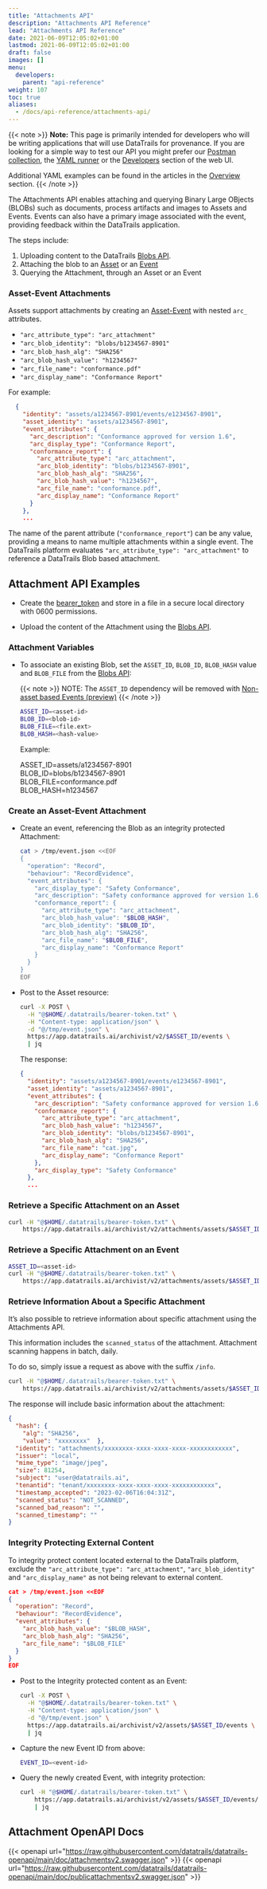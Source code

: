 ```yaml
---
title: "Attachments API"
description: "Attachments API Reference"
lead: "Attachments API Reference"
date: 2021-06-09T12:05:02+01:00
lastmod: 2021-06-09T12:05:02+01:00
draft: false
images: []
menu: 
  developers:
    parent: "api-reference"
weight: 107
toc: true
aliases: 
  - /docs/api-reference/attachments-api/
---
```

{{< note >}}
**Note:** This page is primarily intended for developers who will be writing applications that will use DataTrails for provenance.
If you are looking for a simple way to test our API you might prefer our [Postman collection](https://www.postman.com/datatrails-inc/workspace/datatrails-public/overview), the [YAML runner](/developers/yaml-reference/story-runner-components/) or the [Developers](https://app.datatrails.io) section of the web UI.

Additional YAML examples can be found in the articles in the [Overview](/platform/overview/introduction/) section.
{{< /note >}}

The Attachments API enables attaching and querying Binary Large OBjects (BLOBs) such as documents, process artifacts and images to Assets and Events.
Events can also have a primary image associated with the event, providing feedback within the DataTrails application.

The steps include:

1. Uploading content to the DataTrails [Blobs API](/developers/api-reference/blobs-api/).
1. Attaching the blob to an [Asset](/developers/api-reference/assets-api/) or an [Event](/developers/api-reference/events-api/)
1. Querying the Attachment, through an Asset or an Event

### Asset-Event Attachments

Assets support attachments by creating an [Asset-Event](/developers/api-reference/asset-events-api/) with nested `arc_` attributes.

- `"arc_attribute_type": "arc_attachment"`
- `"arc_blob_identity": "blobs/b1234567-8901"`
- `"arc_blob_hash_alg": "SHA256"`
- `"arc_blob_hash_value": "h1234567"`
- `"arc_file_name": "conformance.pdf"`
- `"arc_display_name": "Conformance Report"`

For example:

```json
  {
    "identity": "assets/a1234567-8901/events/e1234567-8901",
    "asset_identity": "assets/a1234567-8901",
    "event_attributes": {
      "arc_description": "Conformance approved for version 1.6",
      "arc_display_type": "Conformance Report",
      "conformance_report": {
        "arc_attribute_type": "arc_attachment",
        "arc_blob_identity": "blobs/b1234567-8901",
        "arc_blob_hash_alg": "SHA256",
        "arc_blob_hash_value": "h1234567",
        "arc_file_name": "conformance.pdf",
        "arc_display_name": "Conformance Report"
      }
    },
    ...
```

The name of the parent attribute (`"conformance_report"`) can be any value, providing a means to name multiple attachments within a single event.
The DataTrails platform evaluates `"arc_attribute_type": "arc_attachment"` to reference a DataTrails Blob based attachment.

## Attachment API Examples

- Create the [bearer_token](/developers/developer-patterns/getting-access-tokens-using-app-registrations) and store in a file in a secure local directory with 0600 permissions.

- Upload the content of the Attachment using the [Blobs API](/developers/api-reference/blobs-api/).

### Attachment Variables

- To associate an existing Blob, set the `ASSET_ID`, `BLOB_ID`, `BLOB_HASH` value and `BLOB_FILE` from the [Blobs API](/developers/api-reference/blobs-api/):

  {{< note >}}
  NOTE: The `ASSET_ID` dependency will be removed with [Non-asset based Events (preview)](/developers/api-reference/events-api/)
  {{< /note >}}

  ```bash
  ASSET_ID=<asset-id>
  BLOB_ID=<blob-id>
  BLOB_FILE=<file.ext>
  BLOB_HASH=<hash-value>
  ```

  Example:

  ASSET_ID=assets/a1234567-8901  
  BLOB_ID=blobs/b1234567-8901  
  BLOB_FILE=conformance.pdf  
  BLOB_HASH=h1234567  

### Create an Asset-Event Attachment

- Create an event, referencing the Blob as an integrity protected Attachment:

  ```bash
  cat > /tmp/event.json <<EOF
  {
    "operation": "Record",
    "behaviour": "RecordEvidence",
    "event_attributes": {
      "arc_display_type": "Safety Conformance",
      "arc_description": "Safety conformance approved for version 1.6.",
      "conformance_report": {
        "arc_attribute_type": "arc_attachment",
        "arc_blob_hash_value": "$BLOB_HASH",
        "arc_blob_identity": "$BLOB_ID",
        "arc_blob_hash_alg": "SHA256",
        "arc_file_name": "$BLOB_FILE",
        "arc_display_name": "Conformance Report"
      }
    }
  }
  EOF
  ```

- Post to the Asset resource:

  ```bash
  curl -X POST \
    -H "@$HOME/.datatrails/bearer-token.txt" \
    -H "Content-type: application/json" \
    -d "@/tmp/event.json" \
    https://app.datatrails.ai/archivist/v2/$ASSET_ID/events \
    | jq
  ```

  The response:

  ```json
  {
    "identity": "assets/a1234567-8901/events/e1234567-8901",
    "asset_identity": "assets/a1234567-8901",
    "event_attributes": {
      "arc_description": "Safety conformance approved for version 1.6.",
      "conformance_report": {
        "arc_attribute_type": "arc_attachment",
        "arc_blob_hash_value": "h1234567",
        "arc_blob_identity": "blobs/b1234567-8901",
        "arc_blob_hash_alg": "SHA256",
        "arc_file_name": "cat.jpg",
        "arc_display_name": "Conformance Report"
      },
      "arc_display_type": "Safety Conformance"
    },
    ...
  ```

### Retrieve a Specific Attachment on an Asset

```bash
curl -H "@$HOME/.datatrails/bearer-token.txt" \
    https://app.datatrails.ai/archivist/v2/attachments/assets/$ASSET_ID/$ATTACHMENT_ID
```

### Retrieve a Specific Attachment on an Event

```bash
ASSET_ID=<asset-id>
curl -H "@$HOME/.datatrails/bearer-token.txt" \
    https://app.datatrails.ai/archivist/v2/attachments/assets/$ASSET_ID/events/$EVENT_ID/$ATTACHMENT_ID
```

### Retrieve Information About a Specific Attachment

It’s also possible to retrieve information about specific attachment using the Attachments API.

This information includes the `scanned_status` of the attachment.
Attachment scanning happens in batch, daily.

To do so, simply issue a request as above with the suffix `/info`.

```bash
curl -H "@$HOME/.datatrails/bearer-token.txt" \
    https://app.datatrails.ai/archivist/v2/attachments/assets/$ASSET_ID/$ATTACHMENT_ID/info
```

The response will include basic information about the attachment:

```json
{
  "hash": {
    "alg": "SHA256",
    "value": "xxxxxxxx"  },
  "identity": "attachments/xxxxxxxx-xxxx-xxxx-xxxx-xxxxxxxxxxxx",
  "issuer": "local",
  "mime_type": "image/jpeg",
  "size": 81254,
  "subject": "user@datatrails.ai",
  "tenantid": "tenant/xxxxxxxx-xxxx-xxxx-xxxx-xxxxxxxxxxxx",
  "timestamp_accepted": "2023-02-06T16:04:31Z",
  "scanned_status": "NOT_SCANNED",
  "scanned_bad_reason": "",
  "scanned_timestamp": ""
}
```

### Integrity Protecting External Content

To integrity protect content located external to the DataTrails platform, exclude the `"arc_attribute_type": "arc_attachment"`, `"arc_blob_identity"` and `"arc_display_name"` as not being relevant to external content.

  ```json
  cat > /tmp/event.json <<EOF
  {
    "operation": "Record",
    "behaviour": "RecordEvidence",
    "event_attributes": {
      "arc_blob_hash_value": "$BLOB_HASH",
      "arc_blob_hash_alg": "SHA256",
      "arc_file_name": "$BLOB_FILE"
    }
  }
  EOF
  ```

- Post to the Integrity protected content as an Event:

  ```bash
  curl -X POST \
    -H "@$HOME/.datatrails/bearer-token.txt" \
    -H "Content-type: application/json" \
    -d "@/tmp/event.json" \
    https://app.datatrails.ai/archivist/v2/assets/$ASSET_ID/events \
    | jq
  ```

- Capture the new Event ID from above:

  ```bash
  EVENT_ID=<event-id>
  ```

- Query the newly created Event, with integrity protection:

  ```bash
  curl -H "@$HOME/.datatrails/bearer-token.txt" \
      https://app.datatrails.ai/archivist/v2/assets/$ASSET_ID/events/$EVENT_ID \
      | jq
  ```

## Attachment OpenAPI Docs

{{< openapi url="https://raw.githubusercontent.com/datatrails/datatrails-openapi/main/doc/attachmentsv2.swagger.json" >}}
{{< openapi url="https://raw.githubusercontent.com/datatrails/datatrails-openapi/main/doc/publicattachmentsv2.swagger.json" >}}
